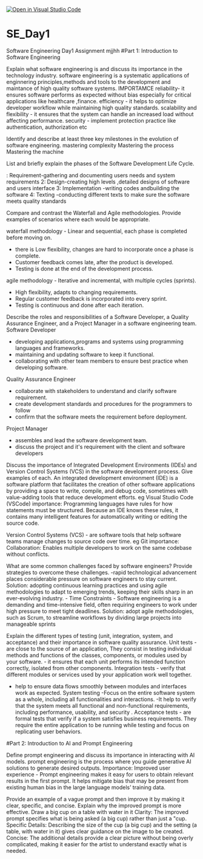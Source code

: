 [![Open in Visual Studio Code](https://classroom.github.com/assets/open-in-vscode-2e0aaae1b6195c2367325f4f02e2d04e9abb55f0b24a779b69b11b9e10269abc.svg)](https://classroom.github.com/online_ide?assignment_repo_id=18405017&assignment_repo_type=AssignmentRepo)
# SE_Day1
Software Engineering Day1 Assignment
mjjhh
#Part 1: Introduction to Software Engineering

Explain what software engineering is and discuss its importance in the technology industry.
software engineering is a systematic applications of enginnering  principles,methods and tools to the development and maintance of high quality software systems.
IMPORTAMCE
reliability- it ensures software performs as expected without bias especially for critical applications like healthcare ,finance. 
efficiency - it helps to optimize developer workflow while maintaining high quality standards.
 scalability and flexibility - it ensures that the system can handle an increased load without affecting performance.
 security - implement protection practice like authentication, authorization etc


Identify and describe at least three key milestones in the evolution of software engineering.
mastering complexity
Mastering the process
Mastering the machine


List and briefly explain the phases of the Software Development Life Cycle.

: Requirement-gathering and documenting users needs and system requirements
2: Design-creating high levels ,detailed designs of software and users interface
3: Implementation -writing codes andbuilding the software
4: Texting -conducting different texts to make sure the software meets quality standards


Compare and contrast the Waterfall and Agile methodologies. Provide examples of scenarios where each would be appropriate.

waterfall methodology - Linear and sequential, each phase is completed before moving on. 
- there is Low flexibility,
 changes are hard to incorporate once a phase is complete.
 - Customer feedback comes late, after the product is developed.
 - Testing is done at the end of the development process.


agile methodology - Iterative and incremental, with multiple cycles (sprints). 
- High flexibility, adapts to changing requirements. 
- Regular customer feedback is incorporated into every sprint. 
- Testing is continuous and done after each iteration.

Describe the roles and responsibilities of a Software Developer, a Quality Assurance Engineer, and a Project Manager in a software engineering team.
Software Developer 
- developing applications,programs and systems using programming languages and frameworks.
 - maintaining and updating software to keep it functional. 
- collaborating with other team members to ensure best practice when developing software.

Quality Assurance Engineer
- collaborate with stakeholders to understand and clarify software requirement.
 - create development standards and procedures for the programmers to follow
 - confirm that the software meets the requirement before deployment. 

Project Manager 
- assembles and lead the software development team.
 - discuss the project and it's requirement with the client and software developers

Discuss the importance of Integrated Development Environments (IDEs) and Version Control Systems (VCS) in the software development process. Give examples of each.
An integrated development environment (IDE) is a software platform that facilitates the creation of other software applications by providing a space to write, compile, and debug code, sometimes with value-adding tools that reduce development efforts. eg Visual Studio Code (VSCode)
importance:
Programming languages have rules for how statements must be structured. Because an IDE knows these rules, it contains many intelligent features for automatically writing or editing the source code.


Version Control Systems (VCS) - are software tools that help software teams manage changes to source code over time. eg Git
importance:
Collaboration: Enables multiple developers to work on the same codebase without conflicts.

What are some common challenges faced by software engineers? Provide strategies to overcome these challenges.
-rapid technological advancement places considerable pressure on software engineers to stay current.
 Solution: adopting continuous learning practices and using agile methodologies to adapt to emerging trends, keeping their skills sharp in an ever-evolving industry. -
Time Constraints - Software engineering is a demanding and time-intensive field, often requiring engineers to work under high pressure to meet tight deadlines.
 Solution: adopt agile methodologies, such as Scrum, to streamline workflows by dividing large projects into manageable sprints 


Explain the different types of testing (unit, integration, system, and acceptance) and their importance in software quality assurance.
Unit tests - are close to the source of an application, They consist in testing individual methods and functions of the classes, components, or modules used by your software. - it ensures that each unit performs its intended function correctly, isolated from other components.
 Integration tests - verify that different modules or services used by your application work well together.
 - help to ensure data flows smoothly between modules and interfaces work as expected.
 System testing -Focus on the entire software system as a whole, including all functionalities and interactions.
 -It help to verify that the system meets all functional and non-functional requirements, including performance, usability, and security .
Acceptance tests - are formal tests that verify if a system satisfies business requirements. They require the entire application to be running while testing and focus on replicating user behaviors. 


#Part 2: Introduction to AI and Prompt Engineering


Define prompt engineering and discuss its importance in interacting with AI models.
prompt engineering  is the process where you guide generative AI solutions to generate desired outputs.
Importance:
Improved user experience - Prompt engineering makes it easy for users to obtain relevant results in the first prompt. It helps mitigate bias that may be present from existing human bias in the large language models’ training data.


Provide an example of a vague prompt and then improve it by making it clear, specific, and concise. Explain why the improved prompt is more effective.
Draw a big cup on a table with water in it
Clarity: The improved prompt specifies what is being asked (a big cup) rather than just a "cup.
Specific Details: Describing the size of the cup (a big cup) and the setting (a table, with water in it) gives clear guidance on the image to be created.
Concise: The additional details provide a clear picture without being overly complicated, making it easier for the artist to understand exactly what is needed.


